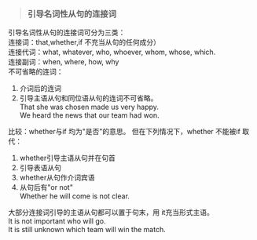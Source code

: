 >### 引导名词性从句的连接词
 	
引导名词性从句的连接词可分为三类： <br>
连接词：that,whether,if 不充当从句的任何成分） <br>
连接代词：what, whatever, who, whoever, whom, whose, which. <br>
连接副词：when, where, how, why <br>
不可省略的连词： <br>
1. 介词后的连词 <br>
2. 引导主语从句和同位语从句的连词不可省略。 <br>
That she was chosen made us very happy. <br>
We heard the news that our team had won. <br>

比较：whether与if 均为"是否"的意思。 但在下列情况下，whether 不能被if 取代：
1. whether引导主语从句并在句首
2. 引导表语从句 
3. whether从句作介词宾语
4. 从句后有"or not"  <br>
Whether he will come is not clear. <br>

大部分连接词引导的主语从句都可以置于句末，用 it充当形式主语。 <br>
It is not important who will go. <br>
It is still unknown which team will win the match.
